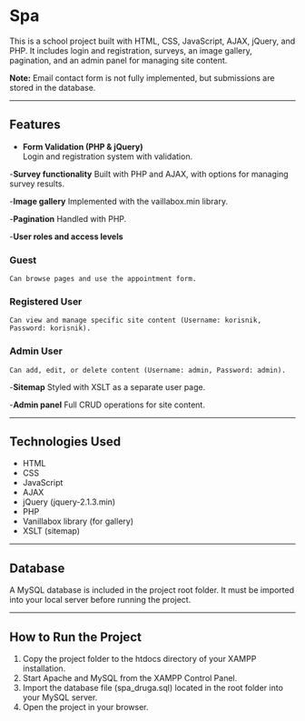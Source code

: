 # Spa

This is a school project built with HTML, CSS, JavaScript, AJAX, jQuery, and PHP.
It includes login and registration, surveys, an image gallery, pagination, and an admin panel for managing site content.

**Note:**
Email contact form is not fully implemented, but submissions are stored in the database.

---

## Features

- **Form Validation (PHP & jQuery)**  
Login and registration system with validation.

-**Survey functionality**
Built with PHP and AJAX, with options for managing survey results.

-**Image gallery**
Implemented with the vaillabox.min library.

-**Pagination**
Handled with PHP.

-**User roles and access levels**
### Guest
    Can browse pages and use the appointment form.
### Registered User 
    Can view and manage specific site content (Username: korisnik, Password: korisnik).
### Admin User
    Can add, edit, or delete content (Username: admin, Password: admin).

-**Sitemap**
Styled with XSLT as a separate user page.

-**Admin panel**
Full CRUD operations for site content.

---
 
## Technologies Used

- HTML
- CSS
- JavaScript
- AJAX
- jQuery (jquery-2.1.3.min)
- PHP
- Vanillabox library (for gallery)
- XSLT (sitemap)

---

## Database

A MySQL database is included in the project root folder.
It must be imported into your local server before running the project.

---

## How to Run the Project

1. Copy the project folder to the htdocs directory of your XAMPP installation.
2. Start Apache and MySQL from the XAMPP Control Panel.
3. Import the database file (spa_druga.sql) located in the root folder into your MySQL server.
4. Open the project in your browser.